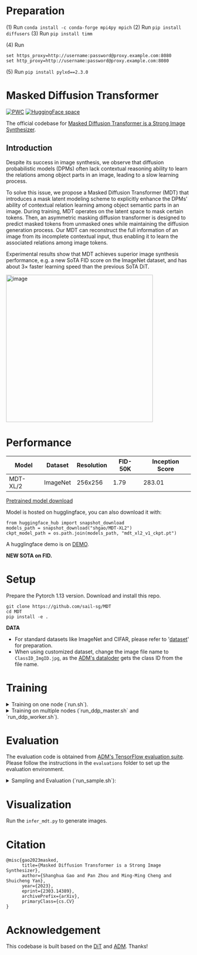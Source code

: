# Preparation

(1) Run `conda install -c conda-forge mpi4py mpich`
(2) Run `pip install diffusers`
(3) Run `pip install timm`

(4) Run 
```
set https_proxy=http://username:password@proxy.example.com:8080
set http_proxy=http://username:password@proxy.example.com:8080
```
(5) Run `pip install pylxd==2.3.0`

# Masked Diffusion Transformer

[![PWC](https://img.shields.io/endpoint.svg?url=https://paperswithcode.com/badge/masked-diffusion-transformer-is-a-strong/image-generation-on-imagenet-256x256)](https://paperswithcode.com/sota/image-generation-on-imagenet-256x256?p=masked-diffusion-transformer-is-a-strong)
[![HuggingFace space](https://img.shields.io/badge/🤗-HuggingFace%20Space-cyan.svg)](https://huggingface.co/spaces/shgao/MDT)

The official codebase for [Masked Diffusion Transformer is a Strong Image Synthesizer](https://arxiv.org/abs/2303.14389).

## Introduction

Despite its success in image synthesis, we observe that diffusion probabilistic models (DPMs) often lack contextual reasoning ability to learn the relations among object parts in an image, leading to a slow learning process. 

To solve this issue, we propose a Masked Diffusion Transformer (MDT) that introduces a mask latent modeling scheme to explicitly enhance the DPMs’ ability of contextual relation learning among object semantic parts in an image. During training, MDT operates on the latent space to mask certain tokens. Then, an asymmetric masking diffusion transformer is designed to predict masked tokens from unmasked ones while maintaining the diffusion generation process. Our MDT can reconstruct the full information of an image from its incomplete contextual input, thus enabling it to learn the associated relations among image tokens. 

Experimental results show that MDT achieves superior image synthesis performance, e.g. a new SoTA FID score on the ImageNet dataset, and has about 3× faster learning speed than the previous SoTA DiT.

<img width="400" alt="image" src="figures/vis.jpg">

# Performance

| Model| Dataset |  Resolution | FID-50K | Inception Score |
|---------|----------|-----------|---------|--------|
|MDT-XL/2 | ImageNet | 256x256   | 1.79    | 283.01|

[Pretrained model download](https://huggingface.co/shgao/MDT-XL2/tree/main)

Model is hosted on hugglingface, you can also download it with:
```
from huggingface_hub import snapshot_download
models_path = snapshot_download("shgao/MDT-XL2")
ckpt_model_path = os.path.join(models_path, "mdt_xl2_v1_ckpt.pt")
```
A hugglingface demo is on [DEMO](https://huggingface.co/spaces/shgao/MDT).

**NEW SOTA on FID.**
# Setup

Prepare the Pytorch 1.13 version. Download and install this repo.

```
git clone https://github.com/sail-sg/MDT
cd MDT
pip install -e .
```

**DATA** 
- For standard datasets like ImageNet and CIFAR, please refer to '[dataset](https://github.com/sail-sg/MDT/tree/main/datasets)' for preparation.
- When using customized dataset, change the image file name to `ClassID_ImgID.jpg`,
as the [ADM's dataloder](https://github.com/openai/guided-diffusion) gets the class ID from the file name. 

# Training

<details>
  <summary>Training on one node (`run.sh`). </summary>

```shell
export OPENAI_LOGDIR=output_mdt_s2
NUM_GPUS=8

MODEL_FLAGS="--image_size 256 --mask_ratio 0.30 --decode_layer 2 --model MDT_S_2"
DIFFUSION_FLAGS="--diffusion_steps 1000"
TRAIN_FLAGS="--batch_size 32"
DATA_PATH=/dataset/imagenet

python -m torch.distributed.launch --nproc_per_node=$NUM_GPUS scripts/image_train.py --data_dir $DATA_PATH $MODEL_FLAGS $DIFFUSION_FLAGS $TRAIN_FLAGS
```

</details>

<details>
  <summary>Training on multiple nodes (`run_ddp_master.sh` and `run_ddp_worker.sh`). </summary>

```shell
# On master:
export OPENAI_LOGDIR=output_mdt_xl2
MODEL_FLAGS="--image_size 256 --mask_ratio 0.30 --decode_layer 2 --model MDT_XL_2"
DIFFUSION_FLAGS="--diffusion_steps 1000"
TRAIN_FLAGS="--batch_size 4"
DATA_PATH=/dataset/imagenet
NUM_NODE=8
GPU_PRE_NODE=8

python -m torch.distributed.launch --master_addr=$(hostname) --nnodes=$NUM_NODE --node_rank=$RANK --nproc_per_node=$GPU_PRE_NODE --master_port=$MASTER_PORT scripts/image_train.py --data_dir $DATA_PATH $MODEL_FLAGS $DIFFUSION_FLAGS $TRAIN_FLAGS

# On workers:
export OPENAI_LOGDIR=output_mdt_xl2
MODEL_FLAGS="--image_size 256 --mask_ratio 0.30 --decode_layer 2 --model MDT_XL_2"
DIFFUSION_FLAGS="--diffusion_steps 1000"
TRAIN_FLAGS="--batch_size 4"
DATA_PATH=/dataset/imagenet
NUM_NODE=8
GPU_PRE_NODE=8

python -m torch.distributed.launch --master_addr=$MASTER_ADDR --nnodes=$NUM_NODE --node_rank=$RANK --nproc_per_node=$GPU_PRE_NODE --master_port=$MASTER_PORT scripts/image_train.py --data_dir $DATA_PATH $MODEL_FLAGS $DIFFUSION_FLAGS $TRAIN_FLAGS


```

</details>

# Evaluation

The evaluation code is obtained from [ADM's TensorFlow evaluation suite](https://github.com/openai/guided-diffusion/tree/main/evaluations).
Please follow the instructions in the `evaluations` folder to set up the evaluation environment.

<details>
  <summary>Sampling and Evaluation (`run_sample.sh`): </summary>

```shell
MODEL_PATH=output_mdt_xl2/mdt_xl2_v1_ckpt.pt
export OPENAI_LOGDIR=output_mdt_xl2_eval
NUM_GPUS=8

echo 'CFG Class-conditional sampling:'
MODEL_FLAGS="--image_size 256 --model MDT_XL_2 --decode_layer 2"
DIFFUSION_FLAGS="--num_sampling_steps 250 --num_samples 50000  --cfg_cond True"
echo $MODEL_FLAGS
echo $DIFFUSION_FLAGS
echo $MODEL_PATH
python -m torch.distributed.launch --nproc_per_node=$NUM_GPUS scripts/image_sample.py --model_path $MODEL_PATH $MODEL_FLAGS $DIFFUSION_FLAGS
echo $MODEL_FLAGS
echo $DIFFUSION_FLAGS
echo $MODEL_PATH
python evaluations/evaluator.py ../dataeval/VIRTUAL_imagenet256_labeled.npz $OPENAI_LOGDIR/samples_50000x256x256x3.npz

echo 'Class-conditional sampling:'
MODEL_FLAGS="--image_size 256 --model MDT_XL_2 --decode_layer 2"
DIFFUSION_FLAGS="--num_sampling_steps 250 --num_samples 50000"
echo $MODEL_FLAGS
echo $DIFFUSION_FLAGS
echo $MODEL_PATH
python -m torch.distributed.launch --nproc_per_node=$NUM_GPUS scripts/image_sample.py --model_path $MODEL_PATH $MODEL_FLAGS $DIFFUSION_FLAGS
echo $MODEL_FLAGS
echo $DIFFUSION_FLAGS
echo $MODEL_PATH
python evaluations/evaluator.py ../dataeval/VIRTUAL_imagenet256_labeled.npz $OPENAI_LOGDIR/samples_50000x256x256x3.npz
```

</details>

# Visualization

Run the `infer_mdt.py` to generate images.

# Citation

```
@misc{gao2023masked,
      title={Masked Diffusion Transformer is a Strong Image Synthesizer}, 
      author={Shanghua Gao and Pan Zhou and Ming-Ming Cheng and Shuicheng Yan},
      year={2023},
      eprint={2303.14389},
      archivePrefix={arXiv},
      primaryClass={cs.CV}
}
```

# Acknowledgement

This codebase is built based on the [DiT](https://github.com/facebookresearch/dit) and [ADM](https://github.com/openai/guided-diffusion). Thanks!
